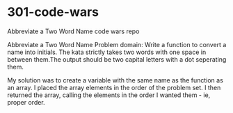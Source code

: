 # 301-code-wars
Abbreviate a Two Word Name
code wars repo

Abbreviate a Two Word Name
Problem domain: Write a function to convert a name into initials. The kata strictly takes two words with one space in between them.The output should be two capital letters with a dot seperating them.

My solution was to create a variable with the same name as the function as an array. I placed the array elements in the order of the problem set. I then returned the array, calling the elements in the order I wanted them - ie, proper order.
